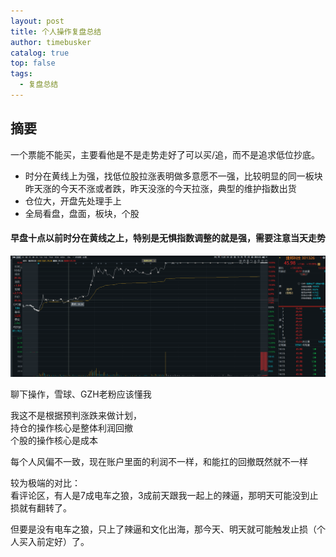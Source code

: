 ```yaml
---
layout: post
title: 个人操作复盘总结
author: timebusker
catalog: true
top: false
tags:
  - 复盘总结
---
```

## 摘要

一个票能不能买，主要看他是不是走势走好了可以买/追，而不是追求低位抄底。

- 时分在黄线上为强，找低位股拉涨表明做多意愿不一强，比较明显的同一板块昨天涨的今天不涨或者跌，昨天没涨的今天拉涨，典型的维护指数出货
- 仓位大，开盘先处理手上
- 全局看盘，盘面，板块，个股


####  早盘十点以前时分在黄线之上，特别是无惧指数调整的就是强，需要注意当天走势

![](/img/Z%E7%AC%94%E8%AE%B0%E9%99%84%E4%BB%B6/2024-10-15-%E4%B8%AA%E4%BA%BA%E6%93%8D%E4%BD%9C%E5%A4%8D%E7%9B%98%E6%80%BB%E7%BB%93_image_1.png)


聊下操作，雪球、GZH老粉应该懂我  
  
我这不是根据预判涨跌来做计划，  
持仓的操作核心是整体利润回撤  
个股的操作核心是成本  
  
每个人风偏不一致，现在账户里面的利润不一样，和能扛的回撤既然就不一样  
  
较为极端的对比：  
看评论区，有人是7成电车之狼，3成前天跟我一起上的辣逼，那明天可能没到止损就有翻转了。  
  
但要是没有电车之狼，只上了辣逼和文化出海，那今天、明天就可能触发止损（个人买入前定好）了。


